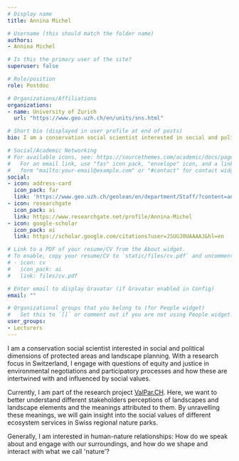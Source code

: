 ```yaml
---
# Display name
title: Annina Michel

# Username (this should match the folder name)
authors:
- Annina Michel

# Is this the primary user of the site?
superuser: false

# Role/position
role: Postdoc

# Organizations/Affiliations
organizations:
- name: University of Zurich
  url: "https://www.geo.uzh.ch/en/units/sns.html"

# Short bio (displayed in user profile at end of posts)
bio: I am a conservation social scientist interested in social and political dimensions of protected areas and landscape planning.

# Social/Academic Networking
# For available icons, see: https://sourcethemes.com/academic/docs/page-builder/#icons
#   For an email link, use "fas" icon pack, "envelope" icon, and a link in the
#   form "mailto:your-email@example.com" or "#contact" for contact widget.
social:
- icon: address-card
  icon_pack: far
  link: 'https://www.geo.uzh.ch/geolean/en/department/Staff/?content=anninamichel'
- icon: researchgate
  icon_pack: ai
  link: https://www.researchgate.net/profile/Annina-Michel
- icon: google-scholar
  icon_pack: ai
  link: https://scholar.google.com/citations?user=JSUGJ0UAAAAJ&hl=en

# Link to a PDF of your resume/CV from the About widget.
# To enable, copy your resume/CV to `static/files/cv.pdf` and uncomment the lines below.
# - icon: cv
#   icon_pack: ai
#   link: files/cv.pdf

# Enter email to display Gravatar (if Gravatar enabled in Config)
email: ""

# Organizational groups that you belong to (for People widget)
#   Set this to `[]` or comment out if you are not using People widget.
user_groups:
- Lecturers
---
```


I am a conservation social scientist interested in social and political dimensions of protected areas and landscape planning. With a research focus in Switzerland, I engage with questions of equity and justice in environmental negotiations and participatory processes and how these are intertwined with and influenced by social values. 

Currently, I am part of the research project [ValPar.CH](https://valpar.ch/index_de.php). Here, we want to better understand different stakeholders perceptions of landscapes and landscape elements and the meanings attributed to them. By unravelling these meanings, we will gain insight into the social values of different ecosystem services in Swiss regional nature parks. 

Generally, I am interested in human-nature relationships: How do we speak about and engage with our surroundings, and how do we shape and interact with what we call 'nature'?

